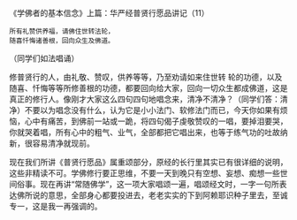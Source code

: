 《学佛者的基本信念》上篇：华严经普贤行愿品讲记（11）

```
所有礼赞供养福，请佛住世转法轮，
随喜忏悔诸善根，回向众生及佛道。
```

（同学们如法唱诵）

修普贤行的人，由礼敬、赞叹，供养等等，乃至劝请如来住世转 轮的功德，以及随喜、忏悔等等所修善根的功德，都要回向给大家，回向一切众生都成佛道，这是真正的修行人。像刚才大家这么四句四句地唱念来，清净不清净？（同学们答：清净）不要以为唱念没有什么，认为它是小小法门、软修法门而已，今天你如果有烦恼，心中有痛苦，到佛前一站或一跪，将四句偈子虔敬赞叹的一唱，要掉泪要哭，你就哭着唱，所有心中的粗气、业气，全部都把它唱出来，也等于练气功的吐故纳新，很容易清净就现前。

现在我们所讲《普贤行愿品》属重颂部分，原经的长行里其实已有很详细的说明，这些非精读不可。学佛修行要正思维，不要一天到晚只有空想、妄想、痴想一些世间俗事。现在再讲“常随佛学”，这一项大家唱颂一遍，唱颂经文时，一字一句所表达佛所说的意思，全部身心都要投进去，老老实实的下到阿赖耶识种子里去，至诚专一，这是我一再强调的。


